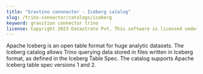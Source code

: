 ```yaml
---
title: "Gravtino connnector - Iceberg catalog"
slug: /trino-connector/catalogs/iceberg
keyword: gravition connector trino
license: Copyright 2023 Datastrato Pvt. This software is licensed under the Apache License version 2.
---
```


Apache Iceberg is an open table format for huge analytic datasets. 
The Iceberg catalog allows Trino querying data stored in files written in Iceberg format, 
as defined in the Iceberg Table Spec. The catalog supports Apache Iceberg table spec versions 1 and 2.